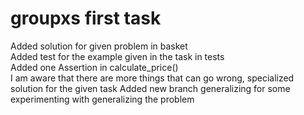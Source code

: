 # groupxs first task
<p> 
Added solution for given problem in basket <br>
Added test for the example given in the task in tests <br>
Added one Assertion in calculate_price() <br>
I am aware that there are more things that can go wrong, specialized solution for the given task
Added new branch generalizing for some experimenting with generalizing the problem
</p>
